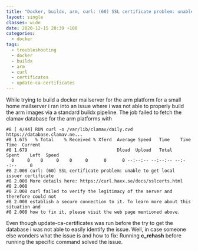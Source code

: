 ```yaml
---
title: "Docker, buildx, arm, curl: (60) SSL certificate problem: unable to get local issuer certificate"
layout: single
classes: wide
date: 2020-12-15 20:39 +100
categories:
  - docker
tags:
  - troubleshooting
  - docker
  - buildx
  - arm
  - curl
  - certificates
  - update-ca-certificates
---
```

While trying to build a docker mailserver for the arm platform for a small home mailserver i ran into an issue where i was not able
to properly build the arm images via a standard buildx pipeline. The job failed to fetch the clamav database for the arm platforms with

```
#8 [ 4/44] RUN curl -o /var/lib/clamav/daily.cvd https://database.clamav.ne...
#8 1.675   % Total    % Received % Xferd  Average Speed   Time    Time     Time  Current
#8 1.679                                  Dload  Upload   Total   Spent    Left  Speed
  0     0    0     0    0     0      0      0 --:--:-- --:--:-- --:--:--     0
#8 2.008 curl: (60) SSL certificate problem: unable to get local issuer certificate
#8 2.008 More details here: https://curl.haxx.se/docs/sslcerts.html
#8 2.008 
#8 2.008 curl failed to verify the legitimacy of the server and therefore could not
#8 2.008 establish a secure connection to it. To learn more about this situation and
#8 2.008 how to fix it, please visit the web page mentioned above.
```

Even though update-ca-certificates was run before the try to get the database i was not able to easily identify the issue. Well, in case
someone else wonders what the issue is and how to fix: Running **c_rehash** before running the specific command solved the issue.
